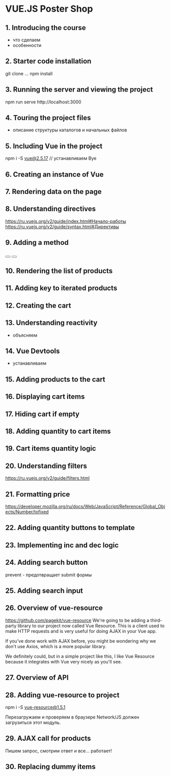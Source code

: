 # VUE.JS Poster Shop

## 1. Introducing the course
- что сделаем
- особенности

## 2. Starter code installation

git clone ...
npm install

## 3. Running the server and viewing the project

npm run serve
http://localhost:3000

## 4. Touring the project files
- описание структуры каталогов и начальных файлов

## 5. Including Vue in the project
npm i -S vue@2.5.17 // устанавливаем Вуе
<script type="text/javascript" src="node_modules/vue/dist/vue.js"></script>

## 6. Creating an instance of Vue

## 7. Rendering data on the page


## 8. Understanding directives
https://ru.vuejs.org/v2/guide/index.html#Начало-работы
https://ru.vuejs.org/v2/guide/syntax.html#Директивы

## 9. Adding a method
<button v-on:click="total += 10"></button>
<button v-on:click="addToCart"></button>

## 10. Rendering the list of products

## 11. Adding key to iterated products

## 12. Creating the cart

## 13. Understanding reactivity
- объясняем

## 14. Vue Devtools
- устанавливаем

## 15. Adding products to the cart

## 16. Displaying cart items

## 17. Hiding cart if empty

## 18. Adding quantity to cart items

## 19. Cart items quantity logic

## 20. Understanding filters
https://ru.vuejs.org/v2/guide/filters.html

## 21. Formatting price
https://developer.mozilla.org/ru/docs/Web/JavaScript/Reference/Global_Objects/Number/tofixed

## 22. Adding quantity buttons to template

## 23. Implementing inc and dec logic

## 24. Adding search button
<form class="search-bar" v-on:submit.prevent="onSubmit()">
prevent - предотвращает submit формы

## 25. Adding search input

## 26. Overview of vue-resource
https://github.com/pagekit/vue-resource
We're going to be adding a third-party library to our project now called Vue Resource. This is a client used to make HTTP requests and is very useful for doing AJAX in your Vue app.

If you've done work with AJAX before, you might be wondering why we don't use Axios, which is a more popular library.

We definitely could, but in a simple project like this, I like Vue Resource because it integrates with Vue very nicely as you'll see.

## 27. Overview of API

## 28. Adding vue-resource to project
npm i -S vue-resource@1.5.1
<script type="text/javascript" src="node_modules/vue-resource/dist/vue-resource.js"></script>
Перезагружаем и проверяем в браузере Network/JS должен загрузиться этот модуль.

## 29. AJAX call for products
Пишем запрос, смотрим ответ и все... работает!

## 30. Replacing dummy items
##
##
